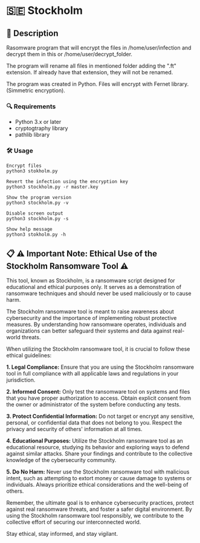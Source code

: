 # 🇸🇪 Stockholm
## 📝 Description
Rasomware program that will encrypt the files in /home/user/infection and decrypt them in this or /home/user/decrypt_folder.

The program will rename all files in mentioned folder adding the ".ft" extension. If already have that extension, they will not be renamed.

The program was created in Python. Files will encrypt with Fernet library. (Simmetric encryption).

### 🔍 Requirements
* Python 3.x or later
* cryptogtraphy library
* pathlib library

### 🛠️ Usage
```
Encrypt files 
python3 stokholm.py

Revert the infection using the encryption key
python3 stockholm.py -r master.key  

Show the program version        
python3 stockholm.py -v  

Disable screen output          
python3 stockholm.py -s

Show help message
python3 stokholm.py -h
```
## 📋 ⚠️ Important Note: Ethical Use of the Stockholm Ransomware Tool ⚠️
This tool, known as Stockholm, is a ransomware script designed for educational and ethical purposes only. It serves as a demonstration of ransomware techniques and should never be used maliciously or to cause harm.

The Stockholm ransomware tool is meant to raise awareness about cybersecurity and the importance of implementing robust protective measures. By understanding how ransomware operates, individuals and organizations can better safeguard their systems and data against real-world threats.

When utilizing the Stockholm ransomware tool, it is crucial to follow these ethical guidelines:

**1. Legal Compliance:** Ensure that you are using the Stockholm ransomware tool in full compliance with all applicable laws and regulations in your jurisdiction.
   
**2. Informed Consent:** Only test the ransomware tool on systems and files that you have proper authorization to access. Obtain explicit consent from the owner or administrator of the system before conducting any tests.

**3. Protect Confidential Information:** Do not target or encrypt any sensitive, personal, or confidential data that does not belong to you. Respect the privacy and security of others' information at all times.

**4. Educational Purposes:** Utilize the Stockholm ransomware tool as an educational resource, studying its behavior and exploring ways to defend against similar attacks. Share your findings and contribute to the collective knowledge of the cybersecurity community.

**5. Do No Harm:** Never use the Stockholm ransomware tool with malicious intent, such as attempting to extort money or cause damage to systems or individuals. Always prioritize ethical considerations and the well-being of others.

Remember, the ultimate goal is to enhance cybersecurity practices, protect against real ransomware threats, and foster a safer digital environment. By using the Stockholm ransomware tool responsibly, we contribute to the collective effort of securing our interconnected world.

Stay ethical, stay informed, and stay vigilant.








